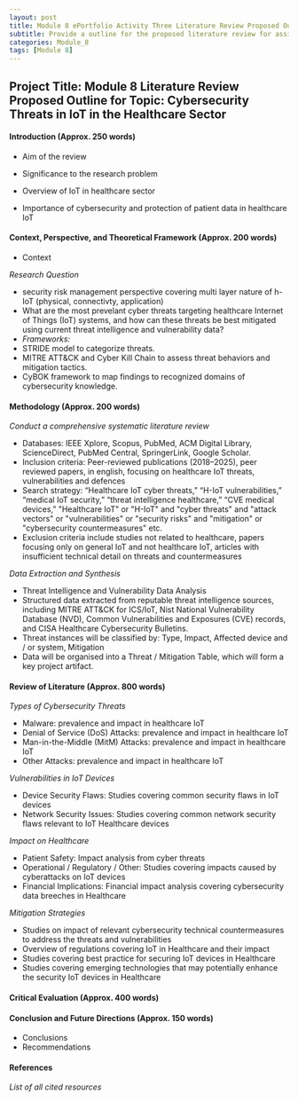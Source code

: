 ```yaml
---
layout: post
title: Module 8 ePortfolio Activity Three Literature Review Proposed Outline for topic Cybersecurity Threats in IoT in the Healthcare Sector
subtitle: Provide a outline for the proposed literature review for assigment 1 of module 8
categories: Module_8
tags: [Module 8]
---
```


## Project Title: Module 8 Literature Review Proposed Outline for Topic: Cybersecurity Threats in IoT in the Healthcare Sector

#### Introduction (Approx. 250 words)

- Aim of the review 
- Significance to the research problem

- Overview of IoT in healthcare sector
- Importance of cybersecurity and protection of patient data in healthcare IoT

#### Context, Perspective, and Theoretical Framework (Approx. 200 words)

- Context 

*Research Question*

- security risk management perspective covering multi layer nature of h-IoT (physical, connectivty, application)
- What are the most prevelant cyber threats targeting healthcare Internet of Things (IoT) systems, and how can these threats be best mitigated using current threat intelligence and vulnerability data?
- *Frameworks:*
- STRIDE model to categorize threats.
- MITRE ATT&CK and Cyber Kill Chain to assess threat behaviors and mitigation tactics.
- CyBOK framework to map findings to recognized domains of cybersecurity knowledge.

#### Methodology (Approx. 200 words)

*Conduct a comprehensive systematic literature review*

- Databases: IEEE Xplore, Scopus, PubMed, ACM Digital Library, ScienceDirect, PubMed Central, SpringerLink, Google Scholar.
- Inclusion criteria: Peer-reviewed publications (2018–2025), peer reviewed papers, in english, focusing on healthcare IoT threats, vulnerabilities and defences 
- Search strategy: “Healthcare IoT cyber threats,” “H-IoT vulnerabilities,” “medical IoT security,” “threat intelligence healthcare,” “CVE medical devices,” "Healthcare IoT" or "H-IoT" and "cyber threats" and "attack vectors" or "vulnerabilities" or "security risks" and "mitigation" or "cybersecurity countermeasures" etc.
- Exclusion criteria include studies not related to healthcare, papers focusing only on general IoT and not healthcare IoT, articles with insufficient technical detail on threats and countermeasures

*Data Extraction and Synthesis*

- Threat Intelligence and Vulnerability Data Analysis
- Structured data extracted from reputable threat intelligence sources, including MITRE ATT&CK for ICS/IoT, Nist National Vulnerability Database (NVD), Common Vulnerabilities and Exposures (CVE) records, and CISA Healthcare Cybersecurity Bulletins.
- Threat instances will be classified by: Type, Impact, Affected device and / or system, Mitigation
- Data will be organised into a Threat / Mitigation Table, which will form a key project artifact.


#### Review of Literature (Approx. 800 words)

*Types of Cybersecurity Threats*
	
- Malware: prevalence and impact in healthcare IoT
- Denial of Service (DoS) Attacks: prevalence and impact in healthcare IoT
- Man-in-the-Middle (MitM) Attacks: prevalence and impact in healthcare IoT
- Other Attacks: prevalence and impact in healthcare IoT

*Vulnerabilities in IoT Devices*

- Device Security Flaws: Studies covering common security flaws in IoT devices
- Network Security Issues: Studies covering common network security flaws relevant to IoT Healthcare devices
	

*Impact on Healthcare*

- Patient Safety: Impact analysis from cyber threats
- Operational / Regulatory / Other: Studies covering impacts caused by cyberattacks on IoT devices
- Financial Implications: Financial impact analysis covering cybersecurity data breeches in Healthcare


*Mitigation Strategies*

- Studies on impact of relevant cybersecurity technical countermeasures to address the threats and vulnerabilities
- Overview of regulations covering IoT in Healthcare and their impact
- Studies covering best practice for securing IoT devices in Healthcare
- Studies covering emerging technologies that may potentially enhance the security IoT devices in Healthcare

#### Critical Evaluation (Approx. 400 words)


#### Conclusion and Future Directions (Approx. 150 words)

- Conclusions 
- Recommendations 


#### References

*List of all cited resources*